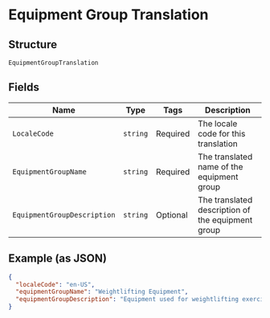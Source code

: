 
# Equipment Group Translation

## Structure

`EquipmentGroupTranslation`

## Fields

| Name | Type | Tags | Description |
|  --- | --- | --- | --- |
| `LocaleCode` | `string` | Required | The locale code for this translation |
| `EquipmentGroupName` | `string` | Required | The translated name of the equipment group |
| `EquipmentGroupDescription` | `string` | Optional | The translated description of the equipment group |

## Example (as JSON)

```json
{
  "localeCode": "en-US",
  "equipmentGroupName": "Weightlifting Equipment",
  "equipmentGroupDescription": "Equipment used for weightlifting exercises"
}
```

